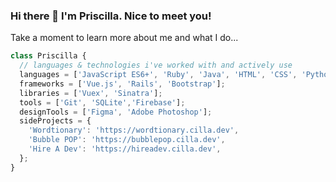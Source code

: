###  Hi there 👋 I'm Priscilla. Nice to meet you!
Take a moment to learn more about me and what I do...

```javascript
class Priscilla {
  // languages & technologies i've worked with and actively use
  languages = ['JavaScript ES6+', 'Ruby', 'Java', 'HTML', 'CSS', 'Python'];
  frameworks = ['Vue.js', 'Rails', 'Bootstrap'];
  libraries = ['Vuex', 'Sinatra'];
  tools = ['Git', 'SQLite','Firebase'];
  designTools = ['Figma', 'Adobe Photoshop'];
  sideProjects = {
    'Wordtionary': 'https://wordtionary.cilla.dev',
    'Bubble POP': 'https://bubblepop.cilla.dev',
    'Hire A Dev': 'https://hireadev.cilla.dev',
  };
}
```

